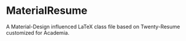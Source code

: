 # MaterialResume
A Material-Design influenced LaTeX class file based on Twenty-Resume customized for Academia.
